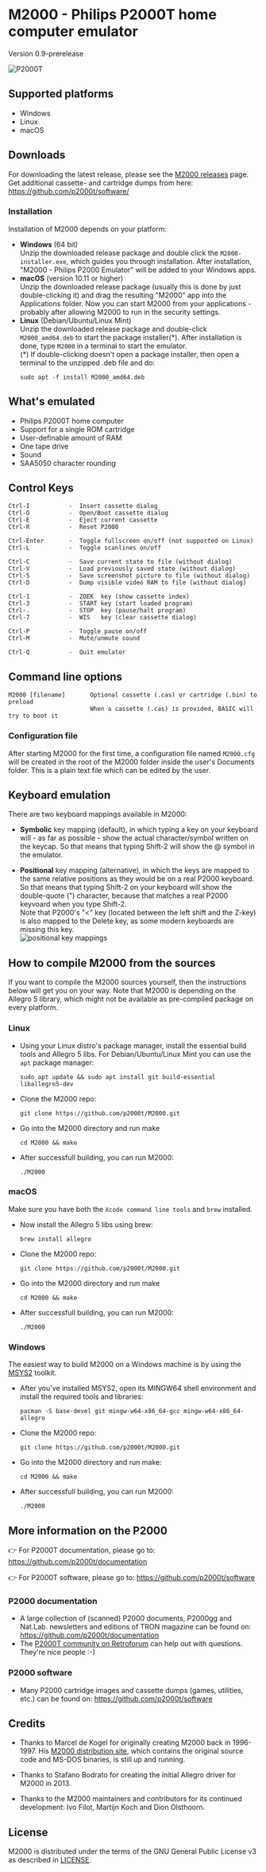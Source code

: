 # M2000 - Philips P2000T home computer emulator
Version 0.9-prerelease

![P2000T](/img/P2000T.png)

## Supported platforms

* Windows
* Linux
* macOS

## Downloads

For downloading the latest release, please see the [M2000 releases](https://github.com/p2000t/M2000/releases) page.\
Get additional cassette- and cartridge dumps from here: https://github.com/p2000t/software/

### Installation

Installation of M2000 depends on your platform:
* **Windows** (64 bit) \
  Unzip the downloaded release package and double click the `M2000-installer.exe`, which guides you through installation. After installation, "M2000 - Philips P2000 Emulator" will be added to your Windows apps.
* **macOS** (version 10.11 or higher) \
  Unzip the downloaded release package (usually this is done by just double-clicking it) and drag the resulting "M2000" app into the Applications folder. Now you can start M2000 from your applications - probably after allowing M2000 to run in the security settings.
* **Linux** (Debian/Ubuntu/Linux Mint) \
  Unzip the downloaded release package and double-click `M2000_amd64.deb` to start the package installer(\*). After installation is done, type `M2000` in a terminal to start the emulator. \
  (\*) If double-clicking doesn't open a package installer, then open a terminal to the unzipped .deb file and do:
  ```
  sudo apt -f install M2000_amd64.deb
  ```

## What's emulated

-  Philips P2000T home computer
-  Support for a single ROM cartridge
-  User-definable amount of RAM
-  One tape drive
-  Sound
-  SAA5050 character rounding

## Control Keys
```
Ctrl-I           -  Insert cassette dialog
Ctrl-O           -  Open/Boot cassette dialog
Ctrl-E           -  Eject current cassette
Ctrl-R           -  Reset P2000

Ctrl-Enter       -  Toggle fullscreen on/off (not supported on Linux)
Ctrl-L           -  Toggle scanlines on/off

Ctrl-C           -  Save current state to file (without dialog)
Ctrl-V           -  Load previously saved state (without dialog)
Ctrl-S           -  Save screenshot picture to file (without dialog)
Ctrl-D           -  Dump visible video RAM to file (without dialog)

Ctrl-1           -  ZOEK  key (show cassette index)
Ctrl-3           -  START key (start loaded program)
Ctrl-.           -  STOP  key (pause/halt program)
Ctrl-7           -  WIS   key (clear cassette dialog)

Ctrl-P           -  Toggle pause on/off
Ctrl-M           -  Mute/unmute sound

Ctrl-Q           -  Quit emulator
```

## Command line options
```
M2000 [filename]       Optional cassette (.cas) or cartridge (.bin) to preload
                       When a cassette (.cas) is provided, BASIC will try to boot it
```

### Configuration file

After starting M2000 for the first time, a configuration file named `M2000.cfg` will be created in the root of the M2000 folder inside the user's Documents folder. This is a plain text file which can be edited by the user.

## Keyboard emulation

There are two keyboard mappings available in M2000:

- **Symbolic** key mapping (default), in which typing a key on your keyboard will - as far as possible - show the actual character/symbol written on the keycap. So that means that typing Shift-2 will show the @ symbol in the emulator.

- **Positional** key mapping (alternative), in which the keys are mapped to the same relative positions as they would be on a real P2000 keyboard. So that means that typing Shift-2 on your keyboard will show the double-quote (") character, because that matches a real P2000 keyvoard when you type Shift-2. \
Note that P2000's "<" key (located between the left shift and the Z-key) is also mapped to the Delete key, as some modern keyboards are missing this key. \
![positional key mappings](/img/positional-mapping.png)

## How to compile M2000 from the sources

If you want to compile the M2000 sources yourself, then the instructions below will get you on your way. Note that M2000 is depending on the Allegro 5 library, which might not be available as pre-compiled package on every platform.

### Linux
* Using your Linux distro's package manager, install the essential build tools and Allegro 5 libs. For Debian/Ubuntu/Linux Mint you can use the `apt` package manager:
  ```
  sudo apt update && sudo apt install git build-essential liballegro5-dev
  ```
* Clone the M2000 repo:
  ```
  git clone https://github.com/p2000t/M2000.git
  ```
* Go into the M2000 directory and run make
  ```
  cd M2000 && make
  ```
* After successfull building, you can run M2000:
  ```
  ./M2000
  ```

### macOS
Make sure you have both the `Xcode command line tools` and `brew` installed.
* Now install the Allegro 5 libs using brew:
  ```
  brew install allegro
  ```
* Clone the M2000 repo:
  ```
  git clone https://github.com/p2000t/M2000.git
  ```
* Go into the M2000 directory and run make
  ```
  cd M2000 && make
  ```
* After successfull building, you can run M2000:
  ```
  ./M2000
  ```

### Windows
The easiest way to build M2000 on a Windows machine is by using the [MSYS2](https://www.msys2.org/) toolkit.


* After you've installed MSYS2, open its MINGW64 shell environment and install the required tools and libraries:
  ```
  pacman -S base-devel git mingw-w64-x86_64-gcc mingw-w64-x86_64-allegro
  ```
* Clone the M2000 repo:
  ```
  git clone https://github.com/p2000t/M2000.git
  ```
* Go into the M2000 directory and run make:
  ```
  cd M2000 && make
  ```
* After successfull building, you can run M2000:
  ```
  ./M2000
  ```

## More information on the P2000

:point_right: For P2000T documentation, please go to: https://github.com/p2000t/documentation

:point_right: For P2000T software, please go to: https://github.com/p2000t/software

### P2000 documentation
* A large collection of (scanned) P2000 documents, P2000gg and Nat.Lab. newsletters and editions of TRON magazine can be found on: https://github.com/p2000t/documentation
* The [P2000T community on Retroforum](https://www.retroforum.nl/topic/3914-philips-p2000t/
) can help out with questions. They're nice people :-)

### P2000 software
* Many P2000 cartridge images and cassette dumps (games, utilities, etc.) can be found on: https://github.com/p2000t/software


## Credits

* Thanks to Marcel de Kogel for originally creating M2000 back in 1996-1997. His [M2000 distribution site](https://www.komkon.org/~dekogel/m2000.html), which contains the original source code and MS-DOS binaries, is still up and running.

* Thanks to Stafano Bodrato for creating the initial Allegro driver for M2000 in 2013.

* Thanks to the M2000 maintainers and contributors for its continued development: Ivo Filot, Martijn Koch and Dion Olsthoorn.

## License

M2000 is distributed under the terms of the GNU General Public License v3 as described in [LICENSE](LICENSE).

